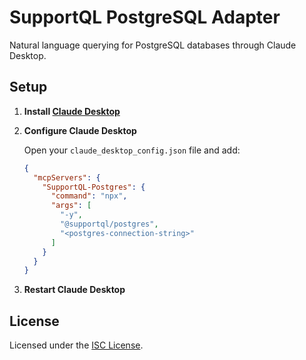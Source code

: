 # SupportQL PostgreSQL Adapter

Natural language querying for PostgreSQL databases through Claude Desktop.

## Setup

1. **Install [Claude Desktop](https://claude.ai/download)**

2. **Configure Claude Desktop**
   
   Open your `claude_desktop_config.json` file and add:

   ```json
   {
     "mcpServers": {
       "SupportQL-Postgres": {
         "command": "npx",
         "args": [
           "-y",
           "@supportql/postgres",
           "<postgres-connection-string>"
         ]
       }
     }
   }
   ```

3. **Restart Claude Desktop**

## License

Licensed under the [ISC License](https://opensource.org/licenses/ISC).